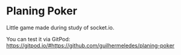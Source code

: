 # Planing Poker

Little game made during study of socket.io.

You can test it via GitPod: https://gitpod.io/#https://github.com/guilhermeledes/planing-poker
